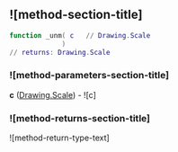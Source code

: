 ## ![method-section-title]


```lua
function _unm( c   // Drawing.Scale
             )
// returns: Drawing.Scale
```


### ![method-parameters-section-title]

**c** ([Drawing.Scale](../../Drawing/Scale.md)) - ![c]

### ![method-returns-section-title]

![method-return-type-text]

